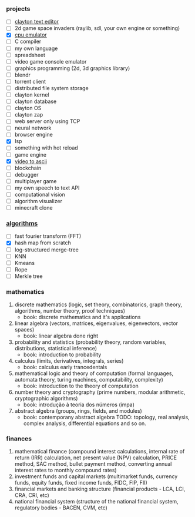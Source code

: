 ### projects
- [ ] [clayton text editor](https://github.com/misterclayt0n/the-editor)
- [ ] 2d game space invaders (raylib, sdl, your own engine or something)
- [x] [cpu emulator](https://github.com/misterclayt0n/clayton-cpu)
- [ ] C compiler
- [ ] my own language
- [ ] spreadsheet
- [ ] video game console emulator
- [ ] graphics programming (2d, 3d graphics library)
- [ ] blendr
- [ ] torrent client
- [ ] distributed file system storage
- [ ] clayton kernel
- [ ] clayton database
- [ ] clayton OS
- [ ] clayton zap
- [ ] web server only using TCP
- [ ] neural network
- [ ] browser engine
- [x] lsp
- [ ] something with hot reload
- [ ] game engine
- [x] [video to ascii](https://github.com/misterclayt0n/video-to-ascii)
- [ ] blockchain
- [ ] debugger
- [ ] multiplayer game
- [ ] my own speech to text API
- [ ] computational vision
- [ ] algorithm visualizer
- [ ] minecraft clone

### [algorithms](https://github.com/misterclayt0n/algorithms)
- [ ] fast fourier transform (FFT)
- [x] hash map from scratch
- [ ] log-structured merge-tree
- [ ] KNN
- [ ] Kmeans
- [ ] Rope 
- [ ] Merkle tree

### mathematics
1. discrete mathematics (logic, set theory, combinatorics, graph theory, algorithms, number theory, proof techniques)
    - book: discrete mathematics and it's applications
2. linear algebra (vectors, matrices, eigenvalues, eigenvectors, vector spaces)
    - book: linear algebra done right
3. probability and statistics (probability theory, random variables, distributions, statistical inference)
    - book: introduction to probability
4. calculus (limits, derivatives, integrals, series)
    - book: calculus early trancedentals
5. mathematical logic and theory of computation (formal languages, automata theory, turing machines, computability, complexity)
    - book: introduction to the theory of computation
6. number theory and cryptography (prime numbers, modular arithmetic, cryptographic algorithms)
    - book: introdução à teoria dos números (impa)
7. abstract algebra (groups, rings, fields, and modules)
    - book: contemporany abstract algebra
TODO: topology, real analysis, complex analysis, differential equations and so on.

### finances
1. mathematical finance (compound interest calculations, internal rate of return (IRR) calculation, net present value (NPV) calculation, PRICE method, SAC method, bullet payment method, converting annual interest rates to monthly compound rates)
2. investment funds and capital markets (multimarket funds, currency funds, equity funds, fixed income funds, FIDC, FIP, FII)
3. financial markets and banking structure (financial products - LCA, LCI, CRA, CRI, etc)
4. national financial system (structure of the national financial system, regulatory bodies - BACEN, CVM, etc)
